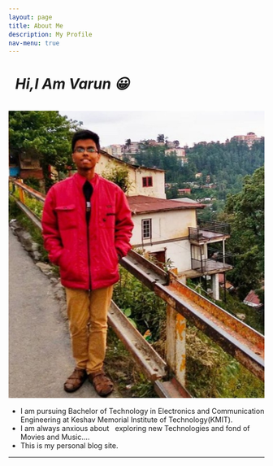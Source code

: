 ```yaml
---
layout: page
title: About Me
description: My Profile
nav-menu: true
---
```


<h1 style="Font-style:italic;">&nbsp;  Hi,I Am Varun &#128512;</h1>

&nbsp; &nbsp; &nbsp; &nbsp; &nbsp;&nbsp; &nbsp; &nbsp; &nbsp; &nbsp; &nbsp; &nbsp; &nbsp; &nbsp; &nbsp; ![](assets/images/banner.JPG)

- I am pursuing Bachelor of Technology in Electronics and Communication Engineering at Keshav Memorial Institute of Technology(KMIT).
- I am always anxious about &nbsp; exploring new Technologies and fond of Movies and Music....
- This is my personal blog site.   

************    


         
         


